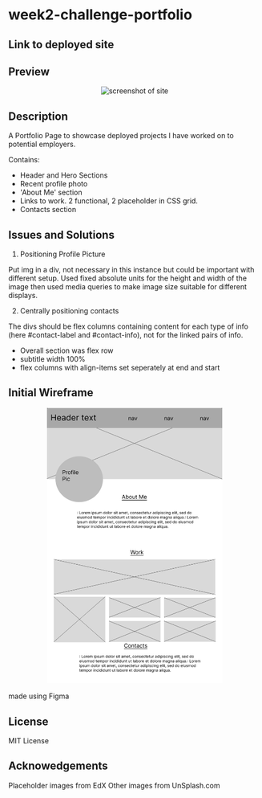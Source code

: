 # week2-challenge-portfolio

## Link to deployed site

## Preview

<p align="center">
  <img src="" width="350" alt="screenshot of site">
</p>

## Description

A Portfolio Page to showcase deployed projects I have worked on to potential employers. 

Contains:
- Header and Hero Sections
- Recent profile photo
- 'About Me' section
- Links to work. 2 functional, 2 placeholder in CSS grid.
- Contacts section

## Issues and Solutions

1. Positioning Profile Picture

Put img in a div, not necessary in this instance but could be important with different setup.
Used fixed absolute units for the height and width of the image then used media queries to make image size suitable for different displays. 

2. Centrally positioning contacts

The divs should be flex columns containing content for each type of info (here #contact-label and #contact-info), not for the linked pairs of info. 
- Overall section was flex row
- subtitle width 100%
- flex columns with align-items set seperately at end and start

## Initial Wireframe

<p align="center">
  <img src="challenge\starter\images\Wireframe.png" width="350" alt="wireframe">
</p>

made using Figma

## License

MIT License

## Acknowedgements

Placeholder images from EdX
Other images from UnSplash.com
